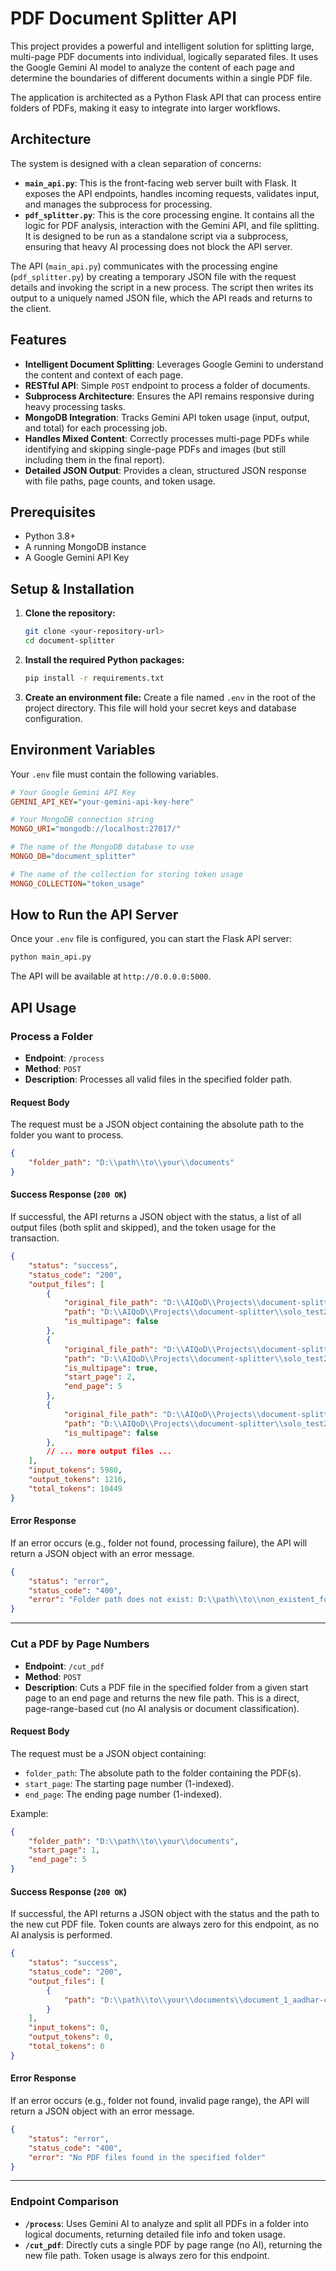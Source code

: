 # PDF Document Splitter API

This project provides a powerful and intelligent solution for splitting large, multi-page PDF documents into individual, logically separated files. It uses the Google Gemini AI model to analyze the content of each page and determine the boundaries of different documents within a single PDF file.

The application is architected as a Python Flask API that can process entire folders of PDFs, making it easy to integrate into larger workflows.

## Architecture

The system is designed with a clean separation of concerns:

-   **`main_api.py`**: This is the front-facing web server built with Flask. It exposes the API endpoints, handles incoming requests, validates input, and manages the subprocess for processing.
-   **`pdf_splitter.py`**: This is the core processing engine. It contains all the logic for PDF analysis, interaction with the Gemini API, and file splitting. It is designed to be run as a standalone script via a subprocess, ensuring that heavy AI processing does not block the API server.

The API (`main_api.py`) communicates with the processing engine (`pdf_splitter.py`) by creating a temporary JSON file with the request details and invoking the script in a new process. The script then writes its output to a uniquely named JSON file, which the API reads and returns to the client.

## Features

-   **Intelligent Document Splitting**: Leverages Google Gemini to understand the content and context of each page.
-   **RESTful API**: Simple `POST` endpoint to process a folder of documents.
-   **Subprocess Architecture**: Ensures the API remains responsive during heavy processing tasks.
-   **MongoDB Integration**: Tracks Gemini API token usage (input, output, and total) for each processing job.
-   **Handles Mixed Content**: Correctly processes multi-page PDFs while identifying and skipping single-page PDFs and images (but still including them in the final report).
-   **Detailed JSON Output**: Provides a clean, structured JSON response with file paths, page counts, and token usage.

## Prerequisites

-   Python 3.8+
-   A running MongoDB instance
-   A Google Gemini API Key

## Setup & Installation

1.  **Clone the repository:**
    ```bash
    git clone <your-repository-url>
    cd document-splitter
    ```

2.  **Install the required Python packages:**
    ```bash
    pip install -r requirements.txt
    ```

3.  **Create an environment file:**
    Create a file named `.env` in the root of the project directory. This file will hold your secret keys and database configuration.

## Environment Variables

Your `.env` file must contain the following variables.

```ini
# Your Google Gemini API Key
GEMINI_API_KEY="your-gemini-api-key-here"

# Your MongoDB connection string
MONGO_URI="mongodb://localhost:27017/"

# The name of the MongoDB database to use
MONGO_DB="document_splitter"

# The name of the collection for storing token usage
MONGO_COLLECTION="token_usage"
```

## How to Run the API Server

Once your `.env` file is configured, you can start the Flask API server:

```bash
python main_api.py
```

The API will be available at `http://0.0.0.0:5000`.

## API Usage

### Process a Folder

-   **Endpoint**: `/process`
-   **Method**: `POST`
-   **Description**: Processes all valid files in the specified folder path.

#### Request Body

The request must be a JSON object containing the absolute path to the folder you want to process.

```json
{
    "folder_path": "D:\\path\\to\\your\\documents"
}
```

#### Success Response (`200 OK`)

If successful, the API returns a JSON object with the status, a list of all output files (both split and skipped), and the token usage for the transaction.

```json
{
    "status": "success",
    "status_code": "200",
    "output_files": [
        {
            "original_file_path": "D:\\AIQoD\\Projects\\document-splitter\\solo_test2\\Aditya_BGV Doc_250617_163101.pdf",
            "path": "D:\\AIQoD\\Projects\\document-splitter\\solo_test2\\Aditya_BGV Doc_250617_163101_list-of-acceptable-documents_1.pdf",
            "is_multipage": false
        },
        {
            "original_file_path": "D:\\AIQoD\\Projects\\document-splitter\\solo_test2\\Aditya_BGV Doc_250617_163101.pdf",
            "path": "D:\\AIQoD\\Projects\\document-splitter\\solo_test2\\Aditya_BGV Doc_250617_163101_employment-verification-form_2-3-4-5.pdf",
            "is_multipage": true,
            "start_page": 2,
            "end_page": 5
        },
        {
            "original_file_path": "D:\\AIQoD\\Projects\\document-splitter\\solo_test2\\Aditya_BGV Doc_250617_163101.pdf",
            "path": "D:\\AIQoD\\Projects\\document-splitter\\solo_test2\\Aditya_BGV Doc_250617_163101_employment-screening-consent_6.pdf",
            "is_multipage": false
        },
        // ... more output files ...
    ],
    "input_tokens": 5980,
    "output_tokens": 1216,
    "total_tokens": 10449
}
```

#### Error Response

If an error occurs (e.g., folder not found, processing failure), the API will return a JSON object with an error message.

```json
{
    "status": "error",
    "status_code": "400",
    "error": "Folder path does not exist: D:\\path\\to\\non_existent_folder"
}
```

---

### Cut a PDF by Page Numbers

-   **Endpoint**: `/cut_pdf`
-   **Method**: `POST`
-   **Description**: Cuts a PDF file in the specified folder from a given start page to an end page and returns the new file path. This is a direct, page-range-based cut (no AI analysis or document classification).

#### Request Body

The request must be a JSON object containing:

-   `folder_path`: The absolute path to the folder containing the PDF(s).
-   `start_page`: The starting page number (1-indexed).
-   `end_page`: The ending page number (1-indexed).

Example:

```json
{
    "folder_path": "D:\\path\\to\\your\\documents",
    "start_page": 1,
    "end_page": 5
}
```

#### Success Response (`200 OK`)

If successful, the API returns a JSON object with the status and the path to the new cut PDF file. Token counts are always zero for this endpoint, as no AI analysis is performed.

```json
{
    "status": "success",
    "status_code": "200",
    "output_files": [
        {
            "path": "D:\\path\\to\\your\\documents\\document_1_aadhar-card_7.pdf"
        }
    ],
    "input_tokens": 0,
    "output_tokens": 0,
    "total_tokens": 0
}
```

#### Error Response

If an error occurs (e.g., folder not found, invalid page range), the API will return a JSON object with an error message.

```json
{
    "status": "error",
    "status_code": "400",
    "error": "No PDF files found in the specified folder"
}
```

---

### Endpoint Comparison

-   **`/process`**: Uses Gemini AI to analyze and split all PDFs in a folder into logical documents, returning detailed file info and token usage.
-   **`/cut_pdf`**: Directly cuts a single PDF by page range (no AI), returning the new file path. Token usage is always zero for this endpoint.